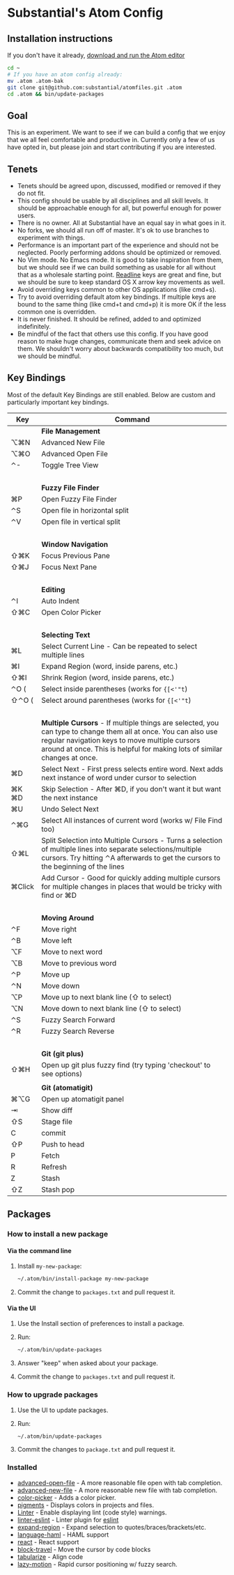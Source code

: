 # Substantial's Atom Config

## Installation instructions

If you don't have it already, [download and run the Atom editor](https://atom.io/)


```bash
cd ~
# If you have an atom config already:
mv .atom .atom-bak
git clone git@github.com:substantial/atomfiles.git .atom
cd .atom && bin/update-packages
```

## Goal

This is an experiment. We want to see if we can build a config that we enjoy that we all feel comfortable and productive in. Currently only a few of us have opted in, but please join and start contributing if you are interested.

## Tenets

* Tenets should be agreed upon, discussed, modified or removed if they do not fit.
* This config should be usable by all disciplines and all skill levels. It should be approachable enough for all, but powerful enough for power users.
* There is no owner. All at Substantial have an equal say in what goes in it.
* No forks, we should all run off of master. It's ok to use branches to experiment with things.
* Performance is an important part of the experience and should not be neglected. Poorly performing addons should be optimized or removed.
* No Vim mode. No Emacs mode. It is good to take inspiration from them, but we should see if we can build something as usable for all without that as a wholesale starting point. [Readline](http://www.catonmat.net/download/readline-emacs-editing-mode-cheat-sheet.pdf) keys are great and fine, but we should be sure to keep standard OS X arrow key movements as well.
* Avoid overriding keys common to other OS applications (like cmd+s).
* Try to avoid overriding default atom key bindings. If multiple keys are bound
  to the same thing (like cmd+t and cmd+p) it is more OK if the less common one
  is overridden.
* It is never finished. It should be refined, added to  and optimized indefinitely.
* Be mindful of the fact that others use this config. If you have good reason to make huge changes, communicate them and seek advice on them. We shouldn't worry about backwards compatibility too much, but we should be mindful.

## Key Bindings

Most of the default Key Bindings are still enabled. Below are custom and particularly important key bindings.

Key                 | Command
---                 | ---
                    | **File Management**
&#x2325;&#x2318;N   | Advanced New File
&#x2325;&#x2318;O   | Advanced Open File
&#x2303;-           | Toggle Tree View
&nbsp;              |
                    | **Fuzzy File Finder**
&#x2318;P           | Open Fuzzy File Finder
&#x2303;S           | Open file in horizontal split
&#x2303;V           | Open file in vertical split
&nbsp;              |
                    | **Window Navigation**
&#x21E7;&#x2318;K   | Focus Previous Pane
&#x21E7;&#x2318;J   | Focus Next Pane
&nbsp;              |
                    | **Editing**
&#x2303;I           | Auto Indent
&#x21E7;&#x2318;C   | Open Color Picker
&nbsp;              |
                    | **Selecting Text**
&#x2318;L           | Select Current Line - Can be repeated to select multiple lines
&#x2318;I           | Expand Region (word, inside parens, etc.)
&#x21E7;&#x2318;I   | Shrink Region (word, inside parens, etc.)
&#x2303;O (         | Select inside parentheses (works for `{[<'"t`)
&#x21E7;&#x2303;O ( | Select around parentheses (works for `{[<'"t`)
&nbsp;              |
                    | **Multiple Cursors** - If multiple things are selected, you can type to change them all at once. You can also use regular navigation keys to move multiple cursors around at once. This is helpful for making lots of similar changes at once.
&#x2318;D           | Select Next - First press selects entire word. Next adds next instance of word under cursor to selection
&#x2318;K &#x2318;D | Skip Selection - After &#x2318;D, if you don't want it but want the next instance
&#x2318;U           | Undo Select Next
&#x2303;&#x2318;G   | Select All instances of current word (works w/ File Find too)
&#x21E7;&#x2318;L   | Split Selection into Multiple Cursors - Turns a selection of multiple lines into separate selections/multiple cursors. Try hitting &#x2303;A afterwards to get the cursors to the beginning of the lines
&#x2318;Click       | Add Cursor - Good for quickly adding multiple cursors for multiple changes in places that would be tricky with find or &#x2318;D
&nbsp;              |
                    | **Moving Around**
&#x2303;F           | Move right
&#x2303;B           | Move left
&#x2325;F           | Move to next word
&#x2325;B           | Move to previous word
&#x2303;P           | Move up
&#x2303;N           | Move down
&#x2325;P           | Move up to next blank line (&#x21E7; to select)
&#x2325;N           | Move down to next blank line (&#x21E7; to select)
&#x2303;S           | Fuzzy Search Forward
&#x2303;R           | Fuzzy Search Reverse
&nbsp;              |
                    | **Git (git plus)**
&#x21E7;&#x2318;H   | Open up git plus fuzzy find (try typing 'checkout' to see options)
                    |
                    | **Git (atomatigit)**
&#x2318;&#x2325;G   | Open up atomatigit panel
&#x21E5;            | Show diff
&#x21E7;S           | Stage file
C                   | commit
&#x21E7;P           | Push to head
P                   | Fetch
R                   | Refresh
Z                   | Stash
&#x21E7;Z           | Stash pop

<!--
&#x21E7; shift
&#x2325; opt
&#x2318; cmd
&#x2303; ctrl
&#x21E5; tab
-->

## Packages

### How to install a new package

#### Via the command line

1. Install `my-new-package`:

   ```bash
   ~/.atom/bin/install-package my-new-package
   ```
2. Commit the change to `packages.txt` and pull request it.

#### Via the UI

1. Use the Install section of preferences to install a package.
2. Run:

    ```bash
    ~/.atom/bin/update-packages
    ```
3. Answer "keep" when asked about your package.
4. Commit the change to `packages.txt` and pull request it.

### How to upgrade packages

1. Use the UI to update packages.
2. Run:

    ```bash
    ~/.atom/bin/update-packages
    ```
3. Commit the changes to `package.txt` and pull request it.

### Installed

* [advanced-open-file](https://atom.io/packages/advanced-open-file) - A more
  reasonable file open with tab completion.
* [advanced-new-file](https://atom.io/packages/advanced-new-file) - A more
  reasonable new file with tab completion.
* [color-picker](https://atom.io/packages/color-picker) - Adds a color picker.
* [pigments](https://atom.io/packages/pigments) - Displays colors in projects
  and files.
* [Linter](https://atom.io/packages/linter) - Enable displaying lint (code
  style) warnings.
* [linter-eslint](https://atom.io/packages/linter-eslint) - Linter plugin for
  [eslint](https://atom.io/packages/linter-eslint)
* [expand-region](https://atom.io/packages/expand-region) - Expand selection to
  quotes/braces/brackets/etc.
* [language-haml](https://atom.io/packages/language-haml) - HAML support
* [react](https://atom.io/packages/react) - React support
* [block-travel](https://atom.io/packages/block-travel) - Move the cursor by code blocks
* [tabularize](https://atom.io/packages/tabularize) - Align code
* [lazy-motion](https://atom.io/packages/lazy-motion) - Rapid cursor
  positioning w/ fuzzy search.
